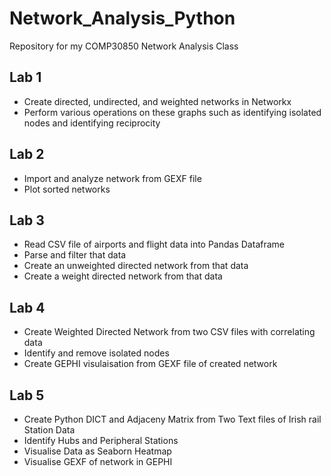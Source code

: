 # Network_Analysis_Python
Repository for my COMP30850 Network Analysis Class
<h2>Lab 1</h2>
<ul>
<li>Create directed, undirected, and weighted networks in Networkx</li>
<li>Perform various operations on these graphs such as identifying isolated nodes and identifying reciprocity</li>
</ul>
<h2>Lab 2</h2>
<ul>
<li>Import and analyze network from GEXF file</li>
<li>Plot sorted networks</li>
</ul>
<h2>Lab 3</h2>
<ul>
<li>Read CSV file of airports and flight data into Pandas Dataframe</li>
<li>Parse and filter that data</li>
<li>Create an unweighted directed network from that data</li>
<li>Create a weight directed network from that data</li> 
</ul>
<h2>Lab 4</h2>
<ul>
<li>Create Weighted Directed Network from two CSV files with correlating data</li>
<li>Identify and remove isolated nodes</li>
<li>Create GEPHI visulaisation from GEXF file of created network</li>
</ul>
<h2>Lab 5</h2>
<ul>
  <li>Create Python DICT and Adjaceny Matrix from Two Text files of Irish rail Station Data</li>
  <li>Identify Hubs and Peripheral Stations</li>
  <li>Visualise Data as Seaborn Heatmap</li>
  <li>Visualise GEXF of network in GEPHI</li>
</ul>
